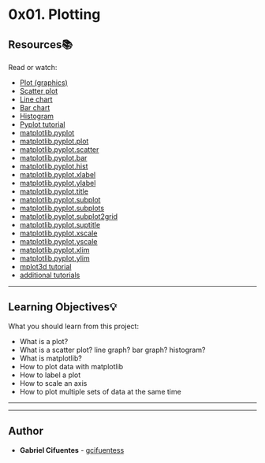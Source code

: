 # 0x01. Plotting

## Resources:books:
Read or watch:
* [Plot (graphics)](https://intranet.hbtn.io/rltoken/U-55m7o6No-_W4OJP-oTCg)
* [Scatter plot](https://intranet.hbtn.io/rltoken/ewQvwktgrnrccqp9PInBpQ)
* [Line chart](https://intranet.hbtn.io/rltoken/nUnDxiEeIAMxoV0Vk9dsOg)
* [Bar chart](https://intranet.hbtn.io/rltoken/YZcEmsWNuQcQXYqzfyBfPg)
* [Histogram](https://intranet.hbtn.io/rltoken/7icFpl6tgO6OvwSvee0S2Q)
* [Pyplot tutorial](https://intranet.hbtn.io/rltoken/9GES4KAFhBUOKYj9BI9vgQ)
* [matplotlib.pyplot](https://intranet.hbtn.io/rltoken/GaHr4hgXE3LE3skZDGH2pQ)
* [matplotlib.pyplot.plot](https://intranet.hbtn.io/rltoken/IUhQVdCg4MaCdUFEOuaXig)
* [matplotlib.pyplot.scatter](https://intranet.hbtn.io/rltoken/oZ9O1frltXpknQLJGalGPg)
* [matplotlib.pyplot.bar](https://intranet.hbtn.io/rltoken/gqW7RjVdB5G3WtuzJTcdew)
* [matplotlib.pyplot.hist](https://intranet.hbtn.io/rltoken/K-yG7lADPJCb_FSWyOGerA)
* [matplotlib.pyplot.xlabel](https://intranet.hbtn.io/rltoken/jhcagbtOr5Xq98SmXs8WTQ)
* [matplotlib.pyplot.ylabel](https://intranet.hbtn.io/rltoken/jxrkMnJZTqhaRuvfIal5hQ)
* [matplotlib.pyplot.title](https://intranet.hbtn.io/rltoken/5yPCtvA_2CSecHenfen8cQ)
* [matplotlib.pyplot.subplot](https://intranet.hbtn.io/rltoken/ex_hmQCXTo2gHAbUFfPTyw)
* [matplotlib.pyplot.subplots](https://intranet.hbtn.io/rltoken/3465mnzNsJp36kpDEd7tCA)
* [matplotlib.pyplot.subplot2grid](https://intranet.hbtn.io/rltoken/6AIYCbwzqy67xdvhSzj1Aw)
* [matplotlib.pyplot.suptitle](https://intranet.hbtn.io/rltoken/S5YwnEoLjpTYGDz5VryX6w)
* [matplotlib.pyplot.xscale](https://intranet.hbtn.io/rltoken/Gy6aJCznMv4uSNn2LWS6rg)
* [matplotlib.pyplot.yscale](https://intranet.hbtn.io/rltoken/XmLFrfjIS2WnwnjumbHLrg)
* [matplotlib.pyplot.xlim](https://intranet.hbtn.io/rltoken/1zKdiptFjaMmbv8iqBVY1Q)
* [matplotlib.pyplot.ylim](https://intranet.hbtn.io/rltoken/NDvu8opoi1B_uhJjB8SA0g)
* [mplot3d tutorial](https://intranet.hbtn.io/rltoken/ENFsqb4q1lbSwCEUgTAt0Q)
* [additional tutorials](https://intranet.hbtn.io/rltoken/-4sdqeB5ey_3u3htSZZQpw)

---
## Learning Objectives:bulb:
What you should learn from this project:

* What is a plot?
* What is a scatter plot? line graph? bar graph? histogram?
* What is matplotlib?
* How to plot data with matplotlib
* How to label a plot
* How to scale an axis
* How to plot multiple sets of data at the same time

---
---

## Author
* **Gabriel Cifuentes** - [gcifuentess](https://github.com/gcifuentess)